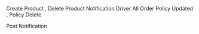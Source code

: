 Create Product ,  Delete Product
Notification
Driver All Order
Policy Updated , Policy Delete


Post Notification